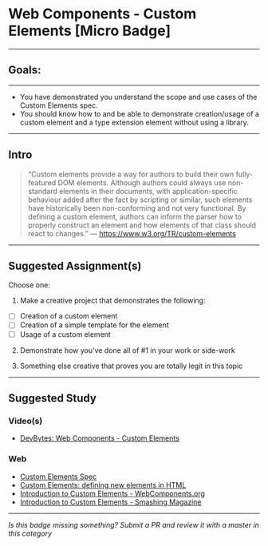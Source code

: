 # Web Components - Custom Elements [Micro Badge]

------

## Goals:

------

- You have demonstrated you understand the scope and use cases of the Custom Elements spec.
- You should know how to and be able to demonstrate creation/usage of a custom element and a type extension element without using a library.

-----

## Intro

> “Custom elements provide a way for authors to build their own fully-featured DOM elements. Although authors could always use non-standard elements in their documents, with application-specific behaviour added after the fact by scripting or similar, such elements have historically been non-conforming and not very functional. By defining a custom element, authors can inform the parser how to properly construct an element and how elements of that class should react to changes.” ― https://www.w3.org/TR/custom-elements

-----

## Suggested Assignment(s)

Choose one:

1) Make a creative project that demonstrates the following:
- [ ] Creation of a custom element
- [ ] Creation of a simple template for the element
- [ ] Usage of a custom element

2) Demonstrate how you've done all of #1 in your work or side-work

3) Something else creative that proves you are totally legit in this topic


---------------

## Suggested Study

### Video(s)
- [DevBytes: Web Components - Custom Elements](https://www.youtube.com/watch?v=iVJA-lGkEFw)

### Web
- [Custom Elements Spec](https://w3c.github.io/webcomponents/spec/custom/)
- [Custom Elements: defining new elements in HTML](http://www.html5rocks.com/en/tutorials/webcomponents/customelements/)
- [Introduction to Custom Elements - WebComponents.org](http://webcomponents.org/articles/introduction-to-custom-elements/)
- [Introduction to Custom Elements - Smashing Magazine](https://www.smashingmagazine.com/2014/03/introduction-to-custom-elements/)

-----

  *Is this badge missing something? Submit a PR and review it with a master in this category*
